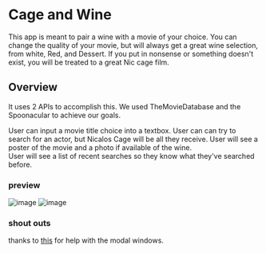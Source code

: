 # Cage and Wine

This app is meant to pair a wine with a movie of your choice.  You can change the quality of your movie, but will always get a great wine selection, from white,
Red, and Dessert.  If you put in nonsense or something doesn't exist, you will be treated to a great Nic cage film.

## Overview

It uses 2 APIs to accomplish this.
We used TheMovieDatabase and the Spoonacular to achieve our goals.

User can input a movie title choice into a textbox.
User can can try to search for an actor, but Nicalos Cage will be all they receive.
User will see a poster of the movie and a photo if available of the wine.  
User will see a list of recent searches so they know what they've searched before.

### preview

![image](https://user-images.githubusercontent.com/78326815/114804243-a11a1c00-9d66-11eb-83fa-786433d77f8c.png)
![image](https://user-images.githubusercontent.com/78326815/114804321-bee78100-9d66-11eb-8d00-440f6d1200a4.png)
### shout outs

thanks to [this](https://www.creative-tim.com/learning-lab/tailwind-starter-kit/documentation/javascript/modals/regular) for help with the modal windows.
